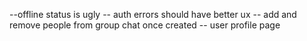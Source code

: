 --offline status is ugly
-- auth errors should have better ux
-- add and remove people from group chat once created
-- user profile page

